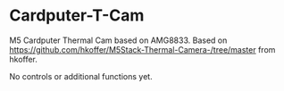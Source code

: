 # Cardputer-T-Cam
M5 Cardputer Thermal Cam based on AMG8833. Based on https://github.com/hkoffer/M5Stack-Thermal-Camera-/tree/master from hkoffer.

No controls or additional functions yet.
